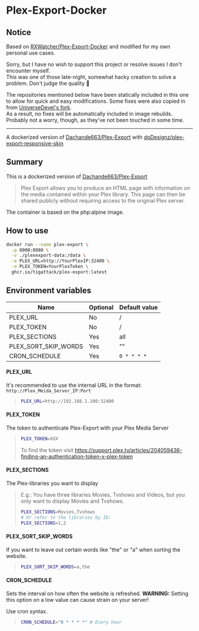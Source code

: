 # Plex-Export-Docker

## Notice

Based on [RXWatcher/Plex-Export-Docker](https://github.com/RXWatcher/Plex-Export-Docker) and modified for my own personal use cases.

Sorry, but I have no wish to support this project or resolve issues I don't encounter myself.  
This was one of those late-night, somewhat hacky creation to solve a problem. Don't judge the quality 👀

The repositories mentioned below have been statically included in this one to allow for quick and easy modifications. Some fixes were also copied in from [UniverseDevel's fork](https://github.com/UniverseDevel/Plex-Export).  
As a result, no fixes will be automatically included in image rebuilds.  
Probably not a worry, though, as they've not been touched in some time.

---

A dockerized version of [Dachande663/Plex-Export](https://github.com/Dachande663/Plex-Export) with [dpDesignz/plex-export-responsive-skin](https://github.com/dpDesignz/plex-export-responsive-skin)

## Summary
This is a dockerized version of [Dachande663/Plex-Export](https://github.com/Dachande663/Plex-Export)

> Plex Export allows you to produce an HTML page with information on the media contained within your Plex library. This page can then be shared publicly without requiring access to the original Plex server.

The container is based on the php:alpine image.

## How to use

```sh
docker run --name plex-export \
  -p 8000:8080 \
  -v ./plexexport-data:/data \
  -e PLEX_URL=http://YourPlexIP:32400 \
  -e PLEX_TOKEN=YourPlexToken \
  ghcr.io/tigattack/plex-export:latest
```

## Environment variables

| Name| Optional| Default value|
| ------ | ------ |------ |
| PLEX_URL|  No| / |
| PLEX_TOKEN| No | / |
| PLEX_SECTIONS| Yes | all |
| PLEX_SORT_SKIP_WORDS | Yes | "" |
| CRON_SCHEDULE| Yes | `0 * * * *` |

#### PLEX_URL
It's recommended to use the internal URL in the format: `http://Plex_Meida_Server_IP:Port`
> ```sh 
> PLEX_URL=http://192.168.1.100:32400
> ```

#### PLEX_TOKEN
The token to authenticate Plex-Export with your Plex Media Server
> ```sh 
> PLEX_TOKEN=XXX
> ```
> To find the token visit https://support.plex.tv/articles/204059436-finding-an-authentication-token-x-plex-token


#### PLEX_SECTIONS
The Plex-libraries you want to display
> E.g.: You have three libraries Movies, Tvshows and Videos, but you only want to display Movies and Tvshows.
> ```sh 
> PLEX_SECTIONS=Movies,Tvshows
> # Or refer to the libraries by ID:
> PLEX_SECTIONS=1,2
> ```

#### PLEX_SORT_SKIP_WORDS 
If you want to leave out certain words like "the" or "a" when sorting the website.
> ```sh 
> PLEX_SORT_SKIP_WORDS=a,the
> ```

#### CRON_SCHEDULE
Sets the interval on how often the website is refreshed. 
**WARNING:** Setting this option on a low value can cause strain on your server!

Use cron syntax.

> ```sh
> CRON_SCHEDULE="0 * * * *" # Every hour
```